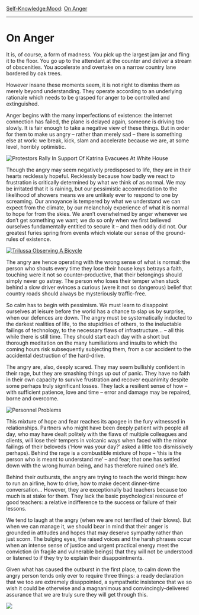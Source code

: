[Self-Knowledge:](https://www.theschooloflife.com/thebookoflife/category/self-knowledge/)[Mood](https://www.theschooloflife.com/thebookoflife/category/self-knowledge/mood/): [On Anger](https://www.theschooloflife.com/thebookoflife/why-you-get-so-angry-even-though-you-are-nice/)

* * *

# On Anger

It is, of course, a form of madness. You pick up the largest jam jar and fling it to the floor. You go up to the attendant at the counter and deliver a stream of obscenities. You accelerate and overtake on a narrow country lane bordered by oak trees.

However insane these moments seem, it is not right to dismiss them as merely beyond understanding. They operate according to an underlying rationale which needs to be grasped for anger to be controlled and extinguished.

Anger begins with the many imperfections of existence: the internet connection has failed, the plane is delayed again, someone is driving too slowly. It is fair enough to take a negative view of these things. But in order for them to make us angry – rather than merely sad – there is something else at work: we break, kick, slam and accelerate because we are, at some level, horribly optimistic.

![Protestors Rally In Support Of Katrina Evacuees At White House](https://www.theschooloflife.com/thebookoflife/wp-content/uploads/2014/09/55318275.jpg)

Though the angry may seem negatively predisposed to life, they are in their hearts recklessly hopeful. Recklessly because how badly we react to frustration is critically determined by what we think of as normal. We may be irritated that it is raining, but our pessimistic accommodation to the likelihood of showers means we are unlikely ever to respond to one by screaming. Our annoyance is tempered by what we understand we can expect from the climate, by our melancholy experience of what it is normal to hope for from the skies. We aren’t overwhelmed by anger whenever we don’t get something we want; we do so only when we first believed ourselves fundamentally entitled to secure it – and then oddly did not. Our greatest furies spring from events which violate our sense of the ground-rules of existence.

[![Trilussa Observing A Bicycle](https://www.theschooloflife.com/thebookoflife/wp-content/uploads/2014/10/141555142.jpg)](http://www.thebookoflife.org/wp-content/uploads/2014/10/141555142.jpg)

The angry are hence operating with the wrong sense of what is normal: the person who shouts every time they lose their house keys betrays a faith, touching were it not so counter-productive, that their belongings should simply never go astray. The person who loses their temper when stuck behind a slow driver evinces a curious (were it not so dangerous) belief that country roads should always be mysteriously traffic-free.

So calm has to begin with pessimism. We must learn to disappoint ourselves at leisure before the world has a chance to slap us by surprise, when our defences are down. The angry must be systematically inducted to the darkest realities of life, to the stupidities of others, to the ineluctable failings of technology, to the necessary flaws of infrastructure… – all this while there is still time. They should start each day with a short but thorough meditation on the many humiliations and insults to which the coming hours risk subsequently subjecting them, from a car accident to the accidental destruction of the hard-drive.

The angry are, also, deeply scared. They may seem bullishly confident in their rage, but they are smashing things up out of panic. They have no faith in their own capacity to survive frustration and recover equanimity despite some perhaps truly significant losses. They lack a resilient sense of how – with sufficient patience, love and time – error and damage may be repaired, borne and overcome.

![Personnel Problems](https://www.theschooloflife.com/thebookoflife/wp-content/uploads/2014/09/50968742.jpg)

This mixture of hope and fear reaches its apogee in the fury witnessed in relationships. Partners who might have been deeply patient with people all day, who may have dealt politely with the flaws of multiple colleagues and clients, will lose their tempers in volcanic ways when faced with the minor failings of their beloveds (‘How was your day?’ asked a little too dismissively perhaps). Behind the rage is a combustible mixture of hope – ‘this is the person who is meant to understand me’ – and fear; that one has settled down with the wrong human being, and has therefore ruined one’s life.

Behind their outbursts, the angry are trying to teach the world things: how to run an airline, how to drive, how to make decent dinner-time conversation… However, they are exceptionally bad teachers because too much is at stake for them. They lack the basic psychological resource of good teachers: a relative indifference to the success or failure of their lessons.

We tend to laugh at the angry (when we are not terrified of their blows). But when we can manage it, we should bear in mind that their anger is grounded in attitudes and hopes that may deserve sympathy rather than just scorn. The bulging eyes, the raised voices and the harsh phrases occur when an intense sense of justice and urgent practical energy meet the conviction (in fragile and vulnerable beings) that they will not be understood or listened to if they try to explain their disappointments.

Given what has caused the outburst in the first place, to calm down the angry person tends only ever to require three things: a ready declaration that we too are extremely disappointed, a sympathetic insistence that we so wish it could be otherwise and a magnanimous and convincingly-delivered assurance that we are truly sure they will get through this.

[![](https://img.youtube.com/vi/PafEBhLPtGM/0.jpg)](https://www.youtube.com/embed/PafEBhLPtGM '')

